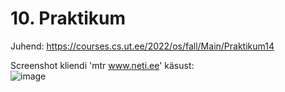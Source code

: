 # 10. Praktikum  

Juhend: https://courses.cs.ut.ee/2022/os/fall/Main/Praktikum14

Screenshot kliendi 'mtr www.neti.ee' käsust:  
![image](https://user-images.githubusercontent.com/59764874/210218305-9ae1f274-e9b9-4c5c-83f5-5bd9a192e216.png)

